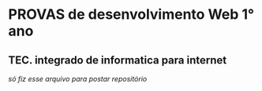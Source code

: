 # PROVAS de desenvolvimento Web 1° ano
## TEC. integrado de informatica para internet


*só fiz esse arquivo para postar repositório* 
